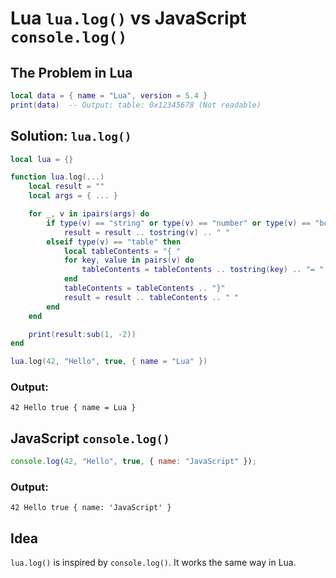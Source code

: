 # Lua `lua.log()` vs JavaScript `console.log()`

## The Problem in Lua
```lua
local data = { name = "Lua", version = 5.4 }
print(data)  -- Output: table: 0x12345678 (Not readable)
```

## Solution: `lua.log()`
```lua
local lua = {}

function lua.log(...)
    local result = ""
    local args = { ... }

    for _, v in ipairs(args) do
        if type(v) == "string" or type(v) == "number" or type(v) == "boolean" then
            result = result .. tostring(v) .. " "
        elseif type(v) == "table" then
            local tableContents = "{ "
            for key, value in pairs(v) do
                tableContents = tableContents .. tostring(key) .. "= " .. tostring(value) .. " "
            end
            tableContents = tableContents .. "}"
            result = result .. tableContents .. " "
        end
    end

    print(result:sub(1, -2))
end

lua.log(42, "Hello", true, { name = "Lua" })
```
### Output:
```
42 Hello true { name = Lua }
```

## JavaScript `console.log()`
```js
console.log(42, "Hello", true, { name: "JavaScript" });
```
### Output:
```
42 Hello true { name: 'JavaScript' }
```

## Idea
`lua.log()` is inspired by `console.log()`. It works the same way in Lua.
